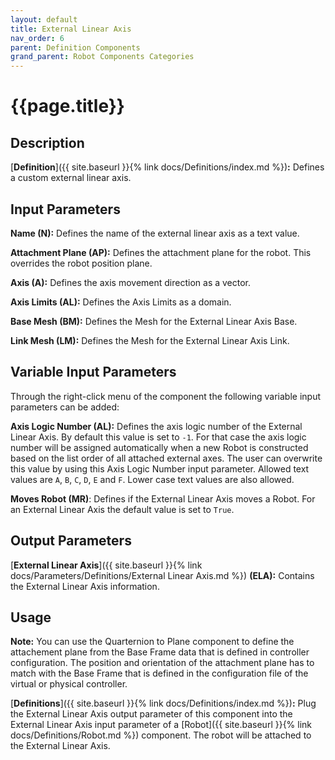 ```yaml
---
layout: default
title: External Linear Axis
nav_order: 6
parent: Definition Components
grand_parent: Robot Components Categories
---
```


# **{{page.title}}**

## **Description**

[**Definition**]({{ site.baseurl }}{% link docs/Definitions/index.md %})**:** 
Defines a custom external linear axis.

## **Input Parameters**

**Name (N):** Defines the name of the external linear axis as a text value.

**Attachment Plane (AP):** Defines the attachment plane for the robot. This overrides the robot position plane.

**Axis (A):** Defines the axis movement direction as a vector.

**Axis Limits (AL):** Defines the Axis Limits as a domain.

**Base Mesh (BM):** Defines the Mesh for the External Linear Axis Base.

**Link Mesh (LM):** Defines the Mesh for the External Linear Axis Link.

## **Variable Input Parameters**

Through the right-click menu of the component the following variable input parameters can be added:

**Axis Logic Number (AL):** Defines the axis logic number of the External Linear Axis. By default this value is set to `-1`. For that case the axis logic number will be assigned automatically when a new Robot is constructed based on the list order of all attached external axes. The user can overwrite this value by using this Axis Logic Number input parameter. Allowed text values are `A`, `B`, `C`, `D`, `E` and `F`. Lower case text values are also allowed.

**Moves Robot (MR)**: Defines if the External Linear Axis moves a Robot. For an External Linear Axis the default value is set to `True`. 

## **Output Parameters**

[**External Linear Axis**]({{ site.baseurl }}{% link docs/Parameters/Definitions/External Linear Axis.md %}) **(ELA):** Contains the External Linear Axis information.

## **Usage**

**Note:** You can use the Quarternion to Plane component to define the attachement plane from the Base Frame data that is defined in controller configuration. The position and orientation of the attachment plane has to match with the Base Frame that is defined in the configuration file of the virtual or physical controller. 

[**Definitions**]({{ site.baseurl }}{% link docs/Definitions/index.md %})**:** Plug the External Linear Axis output parameter of this component into the External Linear Axis input parameter of a [Robot]({{ site.baseurl }}{% link docs/Definitions/Robot.md %}) component. The robot will be attached to the External Linear Axis.
